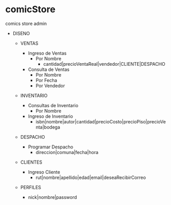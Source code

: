 # comicStore
comics store admin

-   DISENO


    -   VENTAS
        -   Ingreso de Ventas
            -   Por Nombre
                -   cantidad|precioVentaReal|vendedor|CLIENTE|DESPACHO
        -   Consulta de Ventas
            -   Por Nombre
            -   Por Fecha
            -   Por Vendedor

    -   INVENTARIO
        -   Consultas de Inventario
            -   Por Nombre
        -   Ingreso de Inventario
            -   isbn|nombre|autor|cantidad|precioCosto|precioPiso|precioVenta|bodega

    -   DESPACHO
        -   Programar Despacho 
            -   direccion|comuna|fecha|hora

    -   CLIENTES
        -   Ingreso Cliente
            -   rut|nombre|apellido|edad|email|deseaRecibirCorreo

    -   PERFILES
        -   nick|nombre|password